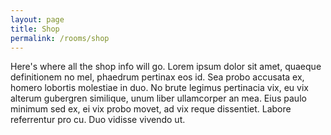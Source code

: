 ```yaml
---
layout: page
title: Shop
permalink: /rooms/shop
---
```


Here's where all the shop info will go. Lorem ipsum dolor sit amet, quaeque definitionem no mel, phaedrum pertinax eos id. Sea probo accusata ex, homero lobortis molestiae in duo. No brute legimus pertinacia vix, eu vix alterum gubergren similique, unum liber ullamcorper an mea. Eius paulo minimum sed ex, ei vix probo movet, ad vix reque dissentiet. Labore referrentur pro cu. Duo vidisse vivendo ut.
